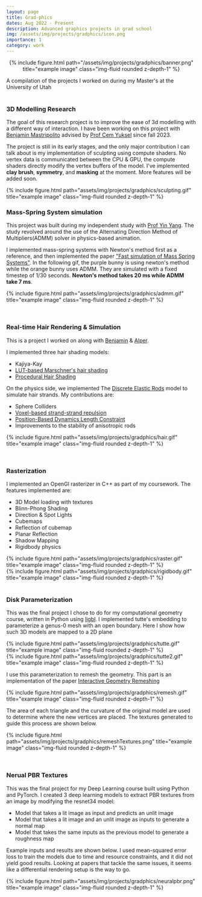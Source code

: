 ```yaml
---
layout: page
title: Grad-phics
dates: Aug 2022 - Present
description: Advanced graphics projects in grad school
img: /assets/img/projects/gradphics/icon.png
importance: 1
category: work
---
```


<div class="row" style="text-align:center">
    <div class="col-sm mt-3 mt-md-0">
        {% include figure.html path="/assets/img/projects/gradphics/banner.png" title="example image" class="img-fluid rounded z-depth-1" %}
    </div>
</div>

A compilation of the projects I worked on during my Master's at the University of Utah<br><br>  


### 3D Modelling Research

The goal of this research project is to improve the ease of 3d modelling with a different way of interaction. I have been working on this project with [Benjamin Mastripolito](https://benpm.github.io/) advised by [Prof Cem Yuksel](http://www.cemyuksel.com/) since fall 2023. 

The project is still in its early stages, and the only major contribution I can talk about is my implementation of sculpting using compute shaders. No vertex data is communicated between the CPU & GPU, the compute shaders directly modify the vertex buffers of the model. I've implemented **clay brush**, **symmetry**, and **masking** at the moment. More features will be added soon.

 {% include figure.html path="assets/img/projects/gradphics/sculpting.gif" title="example image" class="img-fluid rounded z-depth-1" %}<br>




### Mass-Spring System simulation

This project was built during my independent study with [Prof Yin Yang](https://yangzzzy.github.io/). The study revolved around the use of the Alternating Direction Method of Multipliers(ADMM) solver in physics-based animation.

I implemented mass-spring systems with Newton's method first as a reference, and then implemented the paper ["Fast simulation of Mass Spring Systems"](http://graphics.berkeley.edu/papers/Liu-FSM-2013-11/Liu-FSM-2013-11.pdf). In the following gif, the purple bunny is using newton's method while the orange bunny uses ADMM. They are simulated with a fixed timestep of 1/30 seconds. **Newton's method takes 20 ms while ADMM take 7 ms**.

 {% include figure.html path="assets/img/projects/gradphics/admm.gif" title="example image" class="img-fluid rounded z-depth-1" %}

<br>

### Real-time Hair Rendering & Simulation

This is a project I worked on along with [Benjamin](https://benpm.github.io/) & [Alper](https://alpers-git.github.io/personal-website/#about). 

I implemented three hair shading models:
- Kajiya-Kay
- [LUT-based Marschner's hair shading](https://developer.nvidia.com/gpugems/gpugems2/part-iii-high-quality-rendering/chapter-23-hair-animation-and-rendering-nalu-demo)
- [Procedural Hair Shading](https://blog.selfshadow.com/publications/s2016-shading-course/karis/s2016_pbs_epic_hair.pdf)

On the physics side, we implemented The [Discrete Elastic Rods](https://www.cs.columbia.edu/cg/pdfs/143-rods.pdf) model to simulate hair strands. My contributions are:
- Sphere Colliders
- [Voxel-based strand-strand repulsion](https://graphics.pixar.com/library/Hair/paper.pdf)
- [Position-Based Dynamics Length Constraint](https://matthias-research.github.io/pages/publications/FTLHairFur.pdf)
- Improvements to the stability of anisotropic rods

{% include figure.html path="assets/img/projects/gradphics/hair.gif" title="example image" class="img-fluid rounded z-depth-1" %}

<br>


### Rasterization

I implemented an OpenGl rasterizer in C++ as part of my coursework. The features implemented are:
- 3D Model loading with textures
- Blinn-Phong Shading
- Direction & Spot Lights
- Cubemaps
- Reflection of cubemap
- Planar Reflection
- Shadow Mapping
- Rigidbody physics

<div class="row">    
    <div class="col-sm mt-3 mt-md-0">
        {% include figure.html path="assets/img/projects/gradphics/raster.gif" title="example image" class="img-fluid rounded z-depth-1" %}
    </div>
    <div class="col-sm mt-3 mt-md-0">
        {% include figure.html path="assets/img/projects/gradphics/rigidbody.gif" title="example image" class="img-fluid rounded z-depth-1" %}
    </div>

</div>
<br>

### Disk Parameterization

This was the final project I chose to do for my computational geometry course, written in Python using [ligbl](https://libigl.github.io/). I implemented tutte's embedding to parameterize a genus-0 mesh with an open boundary. Here I show how such 3D models are mapped to a 2D plane

<div class="row">    
    <div class="col-sm mt-3 mt-md-0">
        {% include figure.html path="assets/img/projects/gradphics/tutte.gif" title="example image" class="img-fluid rounded z-depth-1" %}
    </div>
    <div class="col-sm mt-3 mt-md-0">
        {% include figure.html path="assets/img/projects/gradphics/tutte2.gif" title="example image" class="img-fluid rounded z-depth-1" %}
    </div>

</div>

I use this parameterization to remesh the geometry. This part is an implementation of the paper [Interactive Geometry Remeshing
](http://www.geometry.caltech.edu/pubs/AMD02.pdf)

{% include figure.html path="assets/img/projects/gradphics/remesh.gif" title="example image" class="img-fluid rounded z-depth-1" %}

The area of each triangle and the curvature of the original model are used to determine where the new vertices are placed. The textures generated to guide this process are shown below.

{% include figure.html path="assets/img/projects/gradphics/remeshTextures.png" title="example image" class="img-fluid rounded z-depth-1" %}

<br>

### Nerual PBR Textures 

This was the final project for my Deep Learning course built using Python and PyTorch. I created 3 deep learning models to extract PBR textures from an image by modifying the resnet34 model:

- Model that takes a lit image as input and predicts an unlit image
- Model that takes a lit image and an unlit image as inputs to generate a normal map
- Model that takes the same inputs as the previous model to generate a roughness map

Example inputs and results are shown below. I used mean-squared error loss to train the models due to time and resource constraints, and it did not yield good results. Looking at papers that tackle the same issues, it seems like a differential rendering setup is the way to go.

{% include figure.html path="assets/img/projects/gradphics/neuralpbr.png" title="example image" class="img-fluid rounded z-depth-1" %}
